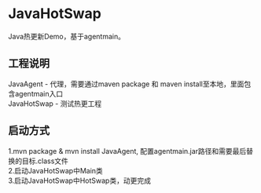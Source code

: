 # JavaHotSwap
Java热更新Demo，基于agentmain。
## 工程说明
JavaAgent - 代理，需要通过maven package 和 maven install至本地，里面包含agentmain入口  
JavaHotSwap - 测试热更工程
## 启动方式
1.mvn package & mvn install JavaAgent, 配置agentmain.jar路径和需要最后替换的目标.class文件  
2.启动JavaHotSwap中Main类  
3.启动JavaHotSwap中HotSwap类，动更完成

